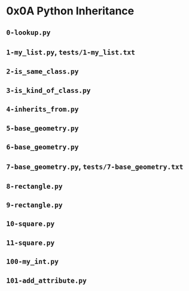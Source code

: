 # 0x0A Python Inheritance

## `0-lookup.py`

## `1-my_list.py`, `tests/1-my_list.txt`

## `2-is_same_class.py`

## `3-is_kind_of_class.py`

## `4-inherits_from.py`

## `5-base_geometry.py`

## `6-base_geometry.py`

## `7-base_geometry.py`, `tests/7-base_geometry.txt`

## `8-rectangle.py`

## `9-rectangle.py`

## `10-square.py`

## `11-square.py`

## `100-my_int.py`

## `101-add_attribute.py`
